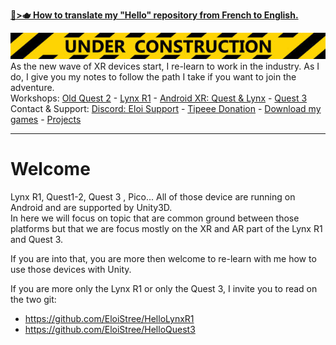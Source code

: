 __[🥐>🫖 How to translate my "Hello" repository from French to English.](https://github.com/EloiStree/HelloUnityKeywordForJunior)__

![WIP](https://github.com/EloiStree/EloiStree/blob/master/Images/WIP.png)   
As the new wave of XR devices start, I re-learn to work in the industry. As I do, I give you my notes to follow the path I take if you want to join the adventure.  
Workshops: [Old Quest 2](https://github.com/EloiStree/CodeAndQuestsEveryDay) - [Lynx R1](https://github.com/EloiStree/HelloLynxR1) - [Android XR: Quest & Lynx](https://github.com/EloiStree/HelloAndroidXR) - [Quest 3](https://github.com/EloiStree/HelloQuest3)  
Contact & Support: [Discord: Eloi Support](https://eloistree.github.io/r/discord) - [Tipeee Donation](https://en.tipeee.com/eloistree) - [Download my games](https://eloistree.github.io/r/download/) - [Projects](https://github.com/EloiStree/ProjectsID)  

----------------------------

# Welcome

Lynx R1, Quest1-2, Quest 3 , Pico... All of those device are running on Android and are supported by Unity3D.  
In here we will focus on topic that are common ground between those platforms but that we are focus mostly on the XR and AR part of the Lynx R1 and Quest 3.   

If you are into that, you are more then welcome to re-learn with me how to use those devices with Unity.

If you are more only the Lynx R1 or only the Quest 3, I invite you to read on the two git:
- https://github.com/EloiStree/HelloLynxR1
- https://github.com/EloiStree/HelloQuest3




